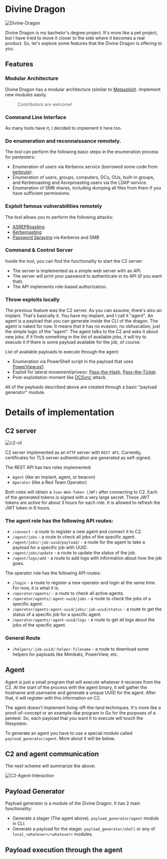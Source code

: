 # Divine Dragon

![Divine-Dragon](img/image.png)

Divine Dragon is my bachelor's degree project. It's more like a pet project, but I have tried to move it closer to the side where it becomes a real product. So, let's explore some features that the Divine Dragon is offering to you.

## Features

### Modular Architecture

Divine Dragon has a modular architecture (similar to [Metasploit](https://github.com/rapid7/metasploit-framework)). Implement new modules easily.

>Contributors are welcome!

### Command Line Interface

As many tools have it, I decided to implement it here too.

### Do enumeration and reconnaissance remotely.

The tool can perform the following basic steps in the enumeration process for pentesters:
* Enumeration of users via Kerberos service (borrowed some code from [kerbrute](https://github.com/ropnop/kerbrute)).
* Enumeration of users, groups, computers, DCs, OUs, built-in groups, and Kerberoasting and Asreproasting users via the LDAP service.
* Enumeration of SMB shares, including dumping all files from them if you have sufficient permissions.

### Exploit famous vulnerabilities remotely

The tool allows you to perform the following attacks:
* [ASREPRoasting](https://attack.mitre.org/techniques/T1558/004/)
* [Kerberoasting](https://attack.mitre.org/techniques/T1558/003/)
* [Password Spraying](https://attack.mitre.org/techniques/T1110/003/) via Kerberos and SMB

### Command & Control Server

Inside the tool, you can find the functionality to start the C2 server:
* The server is implemented as a simple web server with an API.
* The server will print your password to authenticate in its API (if you want that).
* The API implements role-based authorization.

### Throw exploits locally

The previous feature was the C2 server. As you can assume, there's also an implant. That's basically it. You have my implant, and I call it "agent". An agent is a payload that you can generate inside the CLI of the dragon. The agent is naked for now. It means that it has no evasion, no obfuscation, just the simple logic of the "agent". The agent talks to the C2 and asks it about new jobs. If it finds something in the list of available jobs, it will try to execute it if there is some payload available for the job, of course.

List of available payloads to execute through the agent:
* Enumeration via PowerShell script in the payload that uses [PowerView.ps1](https://github.com/PowerShellMafia/PowerSploit/blob/master/Recon/PowerView.ps1).
* Exploit for lateral movement/privesc: [Pass-the-Hash](https://attack.mitre.org/techniques/T1075/), [Pass-the-Ticket](https://attack.mitre.org/techniques/T1550/003/).
* Post-exploitation moment like [DCSync](https://attack.mitre.org/techniques/T1003/006/) attack.

All of the payloads described above are created through a basic "payload generator" module.

# Details of implementation

## C2 server

![c2-cli](img/c2-cli.gif)

C2 server implemented as an `HTTP` server with `REST API`. Currently, certificates for TLS server authentication are generated as self-signed.

The REST API has two roles implemented:
- `Agent` (like an implant, agent, or beacon)
- `Operator` (like a Red Team Operator)

Both roles will obtain a `Json-Web-Token (JWT)` after connecting to C2. Each of the generated tokens is signed with a very large secret. These JWT tokens are active for about 3 hours for each role. It is allowed to refresh the JWT token in 6 hours.

### The agent role has the following API routes:
- `/connect` - a route to register a new agent and connect it to C2.
- `/agent/jobs` - a route to check all jobs of the specific agent.
- `/agent/jobs/:job-uuid/payload/` - a route for the agent to take a payload for a specific job with UUID.
- `/agent/jobs/update` - a route to update the status of the job.
- `/agent/logs/add` - a route to add logs with information about how the job goes.

The operator role has the following API routes:
- `/login` - a route to register a new operator and login at the same time. For now, it is what it is.
- `/operator/agents/` - a route to check all active agents.
- `/operator/agents/:agent-uuid/jobs` - a route to check the jobs of a specific agent.
- `/operator/agents:agent-uuid/jobs/:job-uuid/status` - a route to get the status of a specific job for a specific agent.
- `/operator/agents/:agent-uuid/logs` - a route to get all logs about the jobs of the specific agent.

### General Route
- `/helpers/:job-uuid/:helper-filename` - a route to download some helpers for payloads like Mimikatz, PowerView, etc.

## Agent

Agent is just a small program that will execute whatever it receives from the C2.
At the start of the process with the agent binary, it will gather the hostname and username and generate a unique UUID for the agent. After that, it will register with this information on C2.

The agent doesn't implement living-off-the-land techniques. It's more like a proof-of-concept or an example-like program in Go for the purposes of a pentest. So, each payload that you want it to execute will touch the filesystem.

To generate an agent you have to use a special module called `payload_generator/agent`. More about it will be below.

## C2 and agent communication

The next scheme will summarize the above:

![C2-Agent-Interaction](img/c2agent-interaction.png)

## Payload Generator

Payload generator is a module of the Divine Dragon. It has 2 main functionality:
- Generate a stager (The agent above). `payload_generator/agent` module in CLI.
- Generate a payload for the stager. `payload_generator/shell` or any of `local_<whatever>/<whatever>` modules.


## Payload execution through the agent